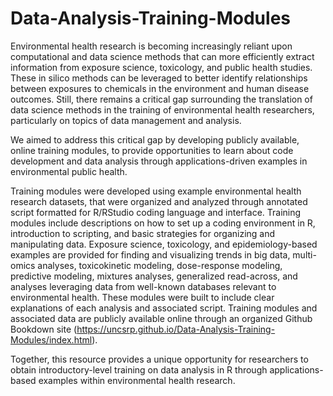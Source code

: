 # Data-Analysis-Training-Modules

Environmental health research is becoming increasingly reliant upon computational and data science methods that can more efficiently extract information from exposure science, toxicology, and public health studies. These in silico methods can be leveraged to better identify relationships between exposures to chemicals in the environment and human disease outcomes. Still, there remains a critical gap surrounding the translation of data science methods in the training of environmental health researchers, particularly on topics of data management and analysis.

We aimed to address this critical gap by developing publicly available, online training modules, to provide opportunities to learn about code development and data analysis through applications-driven examples in environmental public health.

Training modules were developed using example environmental health research datasets, that were organized and analyzed through annotated script formatted for R/RStudio coding language and interface. Training modules include descriptions on how to set up a coding environment in R, introduction to scripting, and basic strategies for organizing and manipulating data. Exposure science, toxicology, and epidemiology-based examples are provided for finding and visualizing trends in big data, multi-omics analyses, toxicokinetic modeling, dose-response modeling, predictive modeling, mixtures analyses, generalized read-across, and analyses leveraging data from well-known databases relevant to environmental health. These modules were built to include clear explanations of each analysis and associated script. Training modules and associated data are publicly available online through an organized Github Bookdown site (https://uncsrp.github.io/Data-Analysis-Training-Modules/index.html).

Together, this resource provides a unique opportunity for researchers to obtain introductory-level training on data analysis in R through applications-based examples within environmental health research.
